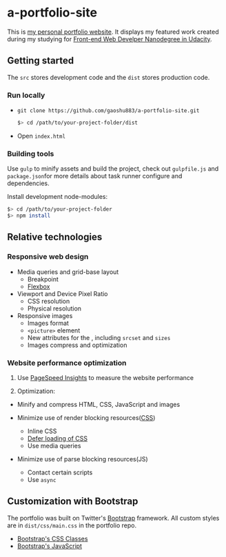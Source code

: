 a-portfolio-site
===================
This is [my personal portfolio website](https://lu3xiang.top/a-portfolio-site/). It displays my featured work created during my studying for [Front-end Web Develper Nanodegree in Udacity](https://cn.udacity.com/course/front-end-web-developer-nanodegree--nd001).

## Getting started

The `src` stores development code and the `dist` stores production code.

### Run locally

+ `git clone https://github.com/gaoshu883/a-portfolio-site.git`

  ```bash
  $> cd /path/to/your-project-folder/dist
  ```
+ Open `index.html`

### Building tools

Use `gulp` to minify assets and build the project, check out `gulpfile.js` and `package.json`for more details about task runner configure and dependencies.

Install development node-modules:

  ```bash
  $> cd /path/to/your-project-folder
  $> npm install
  ```

## Relative technologies

### Responsive web design

+ Media queries and grid-base layout
  - Breakpoint
  - [Flexbox](https://css-tricks.com/snippets/css/a-guide-to-flexbox/)
+ Viewport and Device Pixel Ratio
  - CSS resolution
  - Physical resolution
+ Responsive images
  - Images format
  - `<picture>` element
  - New attributes for the <img>, including `srcset` and `sizes`
  - Images compress and optimization

### Website performance optimization

1. Use [PageSpeed Insights](https://developers.google.com/speed/pagespeed/insights/) to measure the website performance

1. Optimization:

  + Minify and compress HTML, CSS, JavaScript and images

  + Minimize use of render blocking resources([CSS](https://developers.google.com/speed/docs/insights/OptimizeCSSDelivery))
    - Inline CSS
    - [Defer loading of CSS](https://www.giftofspeed.com/defer-loading-css/)
    - Use media queries

  + Minimize use of parse blocking resources(JS)
    - Contact certain scripts
    - Use `async`

## Customization with Bootstrap
The portfolio was built on Twitter's <a href="http://getbootstrap.com/">Bootstrap</a> framework. All custom styles are in `dist/css/main.css` in the portfolio repo.

* <a href="http://getbootstrap.com/css/">Bootstrap's CSS Classes</a>
* <a href="http://getbootstrap.com/javascript/">Bootstrap's JavaScript</a>

